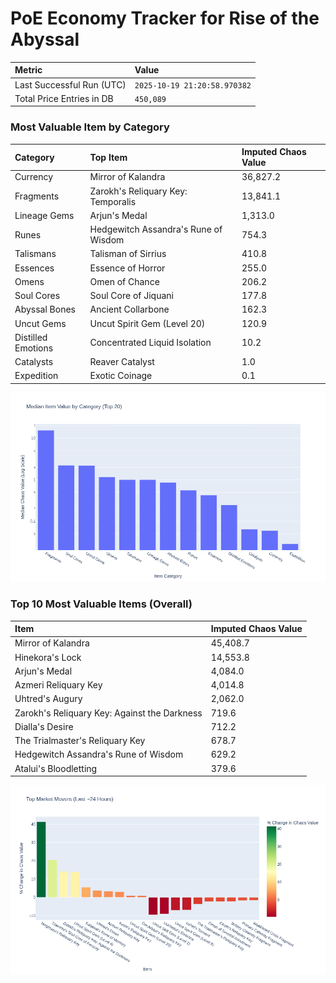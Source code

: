 # PoE Economy Tracker for Rise of the Abyssal

<!-- START_MAINTENANCE -->
| Metric | Value |
|:---|:---|
| Last Successful Run (UTC) | `2025-10-19 21:20:58.970382` |
| Total Price Entries in DB | `450,089` |

<!-- END_MAINTENANCE -->

<!-- START_DATAFRAME_DEBUG -->
<!-- END_DATAFRAME_DEBUG -->

<!-- START_CATEGORY_ANALYSIS -->
### Most Valuable Item by Category
| Category | Top Item | Imputed Chaos Value |
| :--- | :--- | :--- |
| Currency | Mirror of Kalandra | 36,827.2 |
| Fragments | Zarokh's Reliquary Key: Temporalis | 13,841.1 |
| Lineage Gems | Arjun's Medal | 1,313.0 |
| Runes | Hedgewitch Assandra's Rune of Wisdom | 754.3 |
| Talismans | Talisman of Sirrius | 410.8 |
| Essences | Essence of Horror | 255.0 |
| Omens | Omen of Chance | 206.2 |
| Soul Cores | Soul Core of Jiquani | 177.8 |
| Abyssal Bones | Ancient Collarbone | 162.3 |
| Uncut Gems | Uncut Spirit Gem (Level 20) | 120.9 |
| Distilled Emotions | Concentrated Liquid Isolation | 10.2 |
| Catalysts | Reaver Catalyst | 1.0 |
| Expedition | Exotic Coinage | 0.1 |


![Category Analysis Chart](charts/category_analysis.png)
<!-- END_ANALYSIS -->

<!-- START_ANALYSIS -->
### Top 10 Most Valuable Items (Overall)
| Item | Imputed Chaos Value |
| :--- | :--- |
| Mirror of Kalandra | 45,408.7 |
| Hinekora's Lock | 14,553.8 |
| Arjun's Medal | 4,084.0 |
| Azmeri Reliquary Key | 4,014.8 |
| Uhtred's Augury | 2,062.0 |
| Zarokh's Reliquary Key: Against the Darkness | 719.6 |
| Dialla's Desire | 712.2 |
| The Trialmaster's Reliquary Key | 678.7 |
| Hedgewitch Assandra's Rune of Wisdom | 629.2 |
| Atalui's Bloodletting | 379.6 |


![Market Movers Chart](charts/market_movers.png)
<!-- END_ANALYSIS -->
